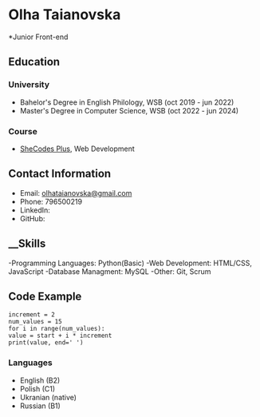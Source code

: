# __Olha Taianovska__
*Junior Front-end 

## __Education__
### __University__
- Bahelor's Degree in English Philology, WSB (oct 2019 - jun 2022)
- Master's Degree in Computer Science, WSB (oct 2022 - jun 2024)
### __Course__ 
- [SheCodes Plus](https://www.shecodes.io/certificates/207b31a5c0d0837b5ee0d6dd6350bd81), Web Development

## __Contact Information__
- Email: olhataianovska@gmail.com 
- Phone: 796500219
- LinkedIn:
- GitHub:

## __Skills
-Programming Languages: Python(Basic)
-Web Development: HTML/CSS, JavaScript
-Database Managment: MySQL 
-Other: Git, Scrum

## __Code Example__
```  start = 15
increment = 2
num_values = 15
for i in range(num_values):
value = start + i * increment
print(value, end=' ') 
```
### __Languages__
- English (B2)
- Polish (C1)
- Ukranian (native)
- Russian (B1) 

